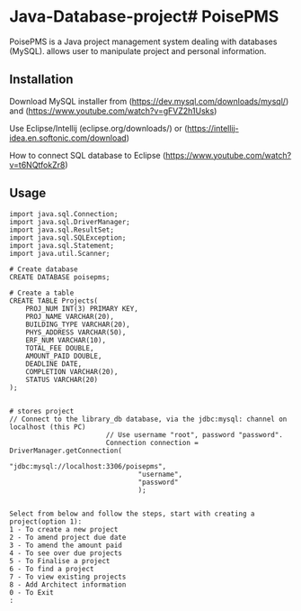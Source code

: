 # Java-Database-project# PoisePMS

PoisePMS is a Java project management system dealing with databases (MySQL). allows user
to manipulate project and personal information. 

## Installation

Download MySQL installer from (https://dev.mysql.com/downloads/mysql/) and (https://www.youtube.com/watch?v=gFVZ2h1Usks)

Use Eclipse/Intellij (eclipse.org/downloads/) or (https://intellij-idea.en.softonic.com/download)

How to connect SQL database to Eclipse (https://www.youtube.com/watch?v=t6NQtfokZr8)

## Usage

```MySQL
import java.sql.Connection;
import java.sql.DriverManager;
import java.sql.ResultSet;
import java.sql.SQLException;
import java.sql.Statement;
import java.util.Scanner;

# Create database
CREATE DATABASE poisepms;

# Create a table
CREATE TABLE Projects(
	PROJ_NUM INT(3) PRIMARY KEY,
    PROJ_NAME VARCHAR(20),
    BUILDING_TYPE VARCHAR(20),
    PHYS_ADDRESS VARCHAR(50),
    ERF_NUM VARCHAR(10),
	TOTAL_FEE DOUBLE,
    AMOUNT_PAID DOUBLE,
	DEADLINE DATE,
	COMPLETION VARCHAR(20),
	STATUS VARCHAR(20)
);


# stores project
// Connect to the library_db database, via the jdbc:mysql: channel on localhost (this PC)
				        // Use username "root", password "password".
				        Connection connection = DriverManager.getConnection(
				                "jdbc:mysql://localhost:3306/poisepms",
				                "username",
				                "password"
				                );


Select from below and follow the steps, start with creating a project(option 1):
1 - To create a new project
2 - To amend project due date
3 - To amend the amount paid
4 - To see over due projects
5 - To Finalise a project
6 - To find a project
7 - To view existing projects
8 - Add Architect information
0 - To Exit
:

